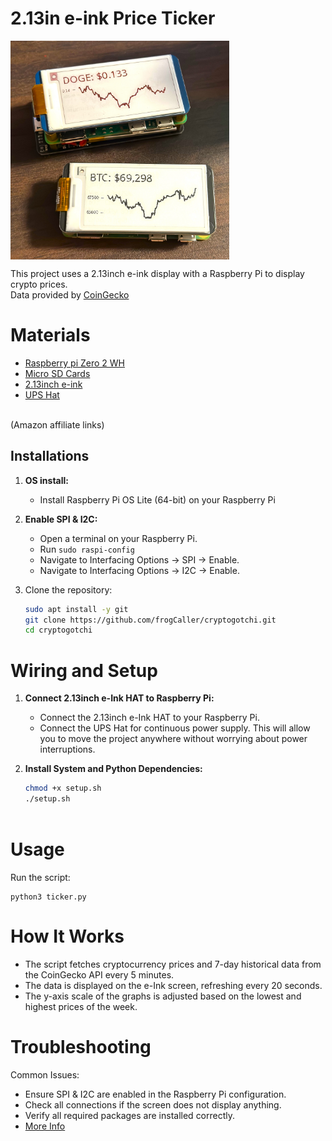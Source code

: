 # 2.13in e-ink Price Ticker
<div style="display: flex; gap: 10px;">  
    <img src="images/e-ink-display.jpeg" width="350">
</div>

This project uses a 2.13inch e-ink display with a Raspberry Pi to display crypto prices.<br />
Data provided by [CoinGecko](https://www.coingecko.com/en/api)

# Materials
* [Raspberry pi Zero 2 WH](https://amzn.to/3VO7eu2)<br />
* [Micro SD Cards](https://amzn.to/4erXgWD)<br />
* [2.13inch e-ink](https://amzn.to/3WLFCX2)<br />
* [UPS Hat](https://amzn.to/4ceZp6I)<br />
<br />
(Amazon affiliate links)<br />

## **Installations**

1. **OS install:**
   - Install Raspberry Pi OS Lite (64-bit) on your Raspberry Pi <br />
   
2. **Enable SPI & I2C:**
   - Open a terminal on your Raspberry Pi.
   - Run `sudo raspi-config`
   - Navigate to Interfacing Options -> SPI -> Enable.
   - Navigate to Interfacing Options -> I2C -> Enable.

3. Clone the repository:
   ```bash
   sudo apt install -y git
   git clone https://github.com/frogCaller/cryptogotchi.git
   cd cryptogotchi

# Wiring and Setup
1. **Connect 2.13inch e-Ink HAT to Raspberry Pi:**
   - Connect the 2.13inch e-Ink HAT to your Raspberry Pi. <br />
   - Connect the UPS Hat for continuous power supply. This will allow you to move the project anywhere without worrying about power interruptions.

2. **Install System and Python Dependencies:**
   ```bash
   chmod +x setup.sh
   ./setup.sh
  
# Usage
Run the script:
   ```
   python3 ticker.py
   ```

# How It Works
  - The script fetches cryptocurrency prices and 7-day historical data from the CoinGecko API every 5 minutes.
  - The data is displayed on the e-Ink screen, refreshing every 20 seconds.
  - The y-axis scale of the graphs is adjusted based on the lowest and highest prices of the week.

# Troubleshooting
Common Issues:
   - Ensure SPI & I2C are enabled in the Raspberry Pi configuration.
   - Check all connections if the screen does not display anything.
   - Verify all required packages are installed correctly.
   - [More Info](https://www.waveshare.com/wiki/2.13inch_e-Paper_HAT_Manual)
